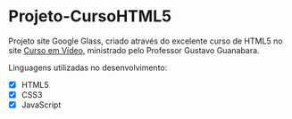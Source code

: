 # Projeto-CursoHTML5
 Projeto site Google Glass, criado através do excelente curso de HTML5 no site [Curso em Vídeo](https://www.cursoemvideo.com/), ministrado pelo Professor Gustavo Guanabara.

Linguagens utilizadas no desenvolvimento:
- [x] HTML5
- [x] CSS3
- [x] JavaScript
